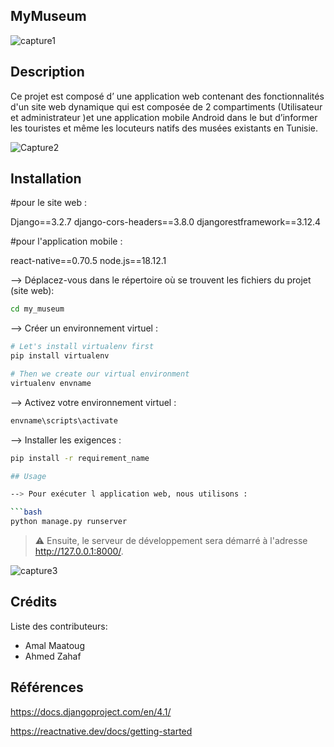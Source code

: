 ## MyMuseum

![capture1](https://user-images.githubusercontent.com/118480136/236536748-c202d957-eac7-4b74-9253-f9eeabf52a69.PNG)


## Description

Ce projet est composé d’ une application web contenant des fonctionnalités d'un site web dynamique  qui est composée de 2 compartiments (Utilisateur et administrateur )et  une application mobile Android  dans le but d’informer les touristes et même les locuteurs natifs des musées existants en Tunisie. 

![Capture2](https://user-images.githubusercontent.com/118480136/236536813-eec0603a-bc99-4ab0-9c3d-14796bcb6a6e.PNG)



## Installation

#pour le site web :

Django==3.2.7
django-cors-headers==3.8.0
djangorestframework==3.12.4

#pour l'application mobile :

react-native==0.70.5
node.js==18.12.1



--> Déplacez-vous dans le répertoire où se trouvent les fichiers du projet (site web):

```bash
cd my_museum

````

--> Créer un environnement virtuel :

```bash
# Let's install virtualenv first
pip install virtualenv

# Then we create our virtual environment
virtualenv envname

````

--> Activez votre environnement virtuel :

```bash
envname\scripts\activate

```

--> Installer les exigences :

```bash
pip install -r requirement_name

## Usage

--> Pour exécuter l application web, nous utilisons :

```bash
python manage.py runserver

```

> ⚠  Ensuite, le serveur de développement sera démarré à l'adresse http://127.0.0.1:8000/.

![capture3](https://user-images.githubusercontent.com/118480136/236536929-d2fa6857-d426-4192-a9e7-529ebf94a7c8.PNG)


## Crédits

Liste des contributeurs:

* Amal Maatoug 
* Ahmed Zahaf 

## Références

https://docs.djangoproject.com/en/4.1/

https://reactnative.dev/docs/getting-started
